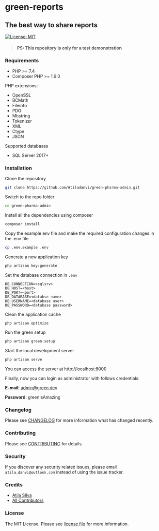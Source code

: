 # green-reports

## The best way to share reports

[![License: MIT](https://img.shields.io/badge/License-MIT-green.svg)](https://opensource.org/licenses/MIT)

> #### PS: This repository is only for a test demonstration

### Requirements

* PHP >= 7.4
* Composer PHP >= 1.9.0

PHP extensions:

* OpenSSL
* BCMath
* Fileinfo
* PDO
* Mbstring
* Tokenizer
* XML
* Ctype
* JSON

Supported databases

* SQL Server 2017+

### Installation

Clone the repository

```bash
git clone https://github.com/Atiladanvi/green-pharma-admin.git
```

Switch to the repo folder

```bash
cd green-pharma-admin
```

Install all the dependencies using composer

```bash
composer install
```

Copy the example env file and make the required configuration changes in the .env file

```bash
cp .env.example .env
```

Generate a new application key

```bash
php artisan key:generate
```

Set the database connection in `.env`

```
DB_CONNECTION=<sqlsrv>
DB_HOST=<host>
DB_PORT=<port>
DB_DATABASE=<databse name>
DB_USERNAME=<database user>
DB_PASSWORD=<database password>
```

Clean the application cache

```bash
php artisan optimize 
```

Run the green setup

```bash
php artisan green:setup
```

Start the local development server

```bash
php artisan serve
```

You can access the server at http://localhost:8000

Finally, now you can login as administrator with follows credentials:

**E-mail**: admin@green.dev

**Password**: greenIsAmazing

### Changelog

Please see [CHANGELOG](CHANGELOG.md) for more information what has changed recently.

### Contributing

Please see [CONTRIBUTING](CONTRIBUTING.md) for details.

### Security

If you discover any security related issues, please email `atila.danvi@outlook.com` instead of using the issue tracker.

### Credits

- [Atila Silva](https://github.com/Atiladanvi)
- [All Contributors](../../contributors)

### License

The MIT License. Please see [license file](LICENSE.md) for more information.
